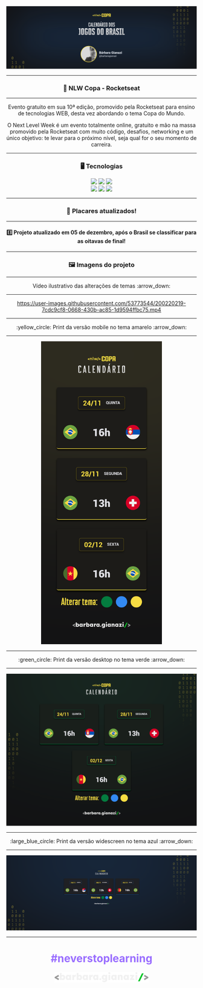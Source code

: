 <img src="./assets/capa-projeto.svg">

<hr>
<h3 align="center"> 🚀 NLW Copa - Rocketseat </h3>
<hr>

<p align="center">
Evento gratuito em sua 10ª edição, promovido pela Rocketseat para ensino de tecnologias WEB, desta vez abordando o tema Copa do Mundo.
</p>
<p align="center">
O Next Level Week é um evento totalmente online, gratuito e mão na massa promovido pela Rocketseat com muito código, desafios, networking e um único objetivo: te levar para o próximo nível, seja qual for o seu momento de carreira.
</p>
<hr>

<h3 align="center">🖥️ Tecnologias</h3>
<div align="center">
    <img src="https://img.shields.io/badge/HTML5-E34F26?style=for-the-badge&logo=html5&logoColor=white"/>
    <img src="https://img.shields.io/badge/CSS3-1572B6?style=for-the-badge&logo=css3&logoColor=white"/>
    <img src="https://img.shields.io/badge/JavaScript-F7DF1E?style=for-the-badge&logo=javascript&logoColor=black"/>
    <br>
    <img src="https://img.shields.io/badge/Figma-2E2E2E?style=for-the-badge&logo=figma&logoColor=white"/>
    <img src="https://img.shields.io/badge/GIT-E44C30?style=for-the-badge&logo=git&logoColor=white"/>
    <img src="https://img.shields.io/badge/GitHub-100000?style=for-the-badge&logo=github&logoColor=white"/>
</div>
<hr>
<h3 align="center">🥇 Placares atualizados!</h3>
<hr>
<h4 align="center">8️⃣ Projeto atualizado em 05 de dezembro, após o Brasil se classificar para as oitavas de final!</h4>

<hr>
<h3 align="center">🖼️ Imagens do projeto</h3>
<hr>
<p align="center">
Vídeo ilustrativo das alterações de temas :arrow_down:
</p>
<hr>
<div align="center">

https://user-images.githubusercontent.com/53773544/200220219-7cdc9cf8-0668-430b-ac85-1d9594ffbc75.mp4

</div>

<hr>
<p align="center">
:yellow_circle: Print da versão mobile no tema amarelo :arrow_down:
</p>
<hr>
<p align="center"><img width=320px; src="./assets/prints/mobile.png" alt="print mobile"></p>

<hr>
<p align="center">
:green_circle: Print da versão desktop no tema verde :arrow_down:
</p>
<hr>
<center><img src="./assets/prints/desktop.png" alt="print desktop">

<hr>
<p align="center">
:large_blue_circle: Print da versão widescreen no tema azul :arrow_down:
</p>
<hr>
<center><img src="./assets/prints/widescreen.png" alt="print widescreen">

<hr>

<div align="center">

<h1 style="color: #996dff; font-weight:bold">#neverstoplearning</h1>

</div>

<p align="center">
<img src="./assets/logo-fundo-escuro.svg" style="width: 250px; "/>